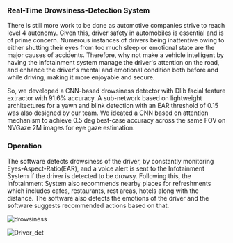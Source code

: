 ### Real-Time Drowsiness-Detection System

There is still more work to be done as automotive companies strive to reach level 4 autonomy. Given this, driver safety in automobiles is essential and is of prime concern. Numerous instances of drivers being inattentive owing to either shutting their eyes from too much sleep or emotional state are the major causes of accidents. Therefore, why not make a vehicle intelligent by having the infotainment system manage the driver's attention on the road, and enhance the driver's mental and emotional condition both before and while driving, making it more enjoyable and secure.

So, we developed a CNN-based drowsiness detector with Dlib facial feature extractor with 91.6% accuracy. A sub-network based on lightweight architectures for a yawn and blink detection with an EAR threshold of 0.15 was also designed by our team. We ideated a CNN based on attention mechanism to achieve 0.5 deg best-case accuracy across the same FOV on NVGaze 2M images for eye gaze estimation.

### Operation
The software detects drowsiness of the driver, by constantly monitoring Eyes-Aspect-Ratio(EAR), and a voice alert is sent to the Infotainment System if the driver is detected to be drowsy. Following this, the Infotainment System also recommends nearby places for refreshments which includes cafes, restaurants, rest areas, hotels along with the distance. The software also detects the emotions of the driver and the software suggests recommended actions based on that.


![drowsiness](https://user-images.githubusercontent.com/56112545/189865699-056990e7-ddd5-4d74-868c-f0278878e419.png)

![Driver_det](https://user-images.githubusercontent.com/56112545/191074318-8fb6ad7a-6718-4545-8818-94129cf897c7.gif)
